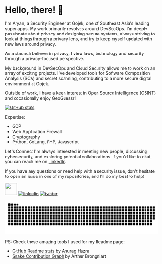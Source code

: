 # Hello, there! 👋

I'm Aryan, a Security Engineer at Gojek, one of Southeast Asia's leading super apps. My work primarily revolves around DevSecOps. I'm deeply passionate about privacy and designing secure systems, always striving to look at things through a privacy lens, and try to keep myself updated with new laws around privacy. 

As a staunch believer in privacy, I view laws, technology and security through a privacy-focused perspective. 

My background in DevSecOps and Cloud Security allows me to work on an array of exciting projects. I've developed tools for Software Composition Analysis (SCA) and secret scanning, contributing to a more secure digital environment at Gojek.

Outside of work, I have a keen interest in Open Source Intelligence (OSINT) and occasionally enjoy GeoGuessr!

[![GitHub stats](https://github-readme-stats.vercel.app/api?username=arayofcode&theme=vision-friendly-dark&show_icons=true)](https://github.com/anuraghazra/github-readme-stats)

Expertise:
- GCP
- Web Application Firewall
- Cryptography
- Python, GoLang, PHP, Javascript

Let's Connect
I'm always interested in meeting new people, discussing cybersecurity, and exploring potential collaborations. If you'd like to chat, you can reach me on [LinkedIn](https://linkedin.com/in/aryansharma1323).

If you have any questions or need help with a security issue, don't hesitate to open an issue in one of my repositories, and I'll do my best to help!

[<img height="40" width="40" src="https://cdn.simpleicons.org/github/181717/fff"/>](https://github.com/arayofcode) [<img src='https://cdn.simpleicons.org/linkedin/0a66c2/fff' alt='linkedin' height='40'>](https://www.linkedin.com/in/aryansharma1323/)  [<img src='https://cdn.simpleicons.org/x/000/fff' alt='twitter' height='40'>](https://twitter.com/arayofcode)

<picture>
  <source media="(prefers-color-scheme: dark)" srcset="https://github.com/arayofcode/arayofcode/blob/output/github-snake-dark.svg" />
  <source media="(prefers-color-scheme: light)" srcset="https://github.com/arayofcode/arayofcode/blob/output/github-snake.svg" />
  <img alt="github-snake" src="github-snake.svg" />
</picture>

PS: Check these amazing tools I used for my Readme page:
- [GitHub Readme stats](https://github.com/anuraghazra/github-readme-stats) by Anurag Hazra 
- [Snake Contribution Graph](https://github.com/Platane/snk) by Arthur Brongniart
